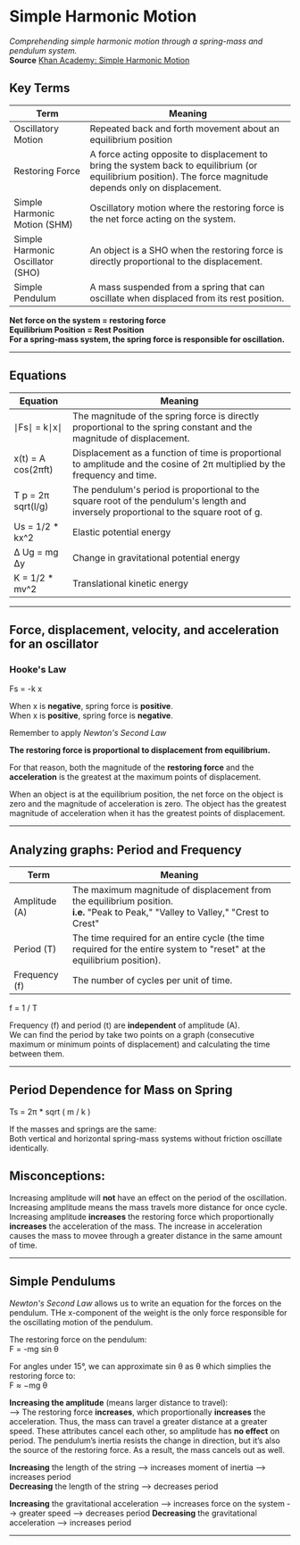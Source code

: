 # Simple Harmonic Motion
*Comprehending simple harmonic motion through a spring-mass and pendulum system.*  
**Source** [Khan Academy: Simple Harmonic Motion](https://www.khanacademy.org/science/ap-physics-1/simple-harmonic-motion-ap)  

## **Key Terms**

| Term | Meaning |
| ---- | ------- |
| Oscillatory Motion | Repeated back and forth movement about an equilibrium position |
| Restoring Force | A force acting opposite to displacement to bring the system back to equilibrium (or equilibrium position). The force magnitude depends only on displacement. |
| Simple Harmonic Motion (SHM) | Oscillatory motion where the restoring force is the net force acting on the system.
| Simple Harmonic Oscillator (SHO) | An object is a SHO when the restoring force is directly proportional to the displacement. |
| Simple Pendulum | A mass suspended from a spring that can oscillate when displaced from its rest position. |

**Net force on the system = restoring force**  
**Equilibrium Position = Rest Position**  
**For a spring-mass system, the spring force is responsible for oscillation.**

---
## **Equations**

| Equation | Meaning |
| -------- | ------- |
| ∣Fs​∣ = k∣x∣ | The magnitude of the spring force is directly proportional to the spring constant and the magnitude of displacement. |
| x(t) = A cos(2πft) | Displacement as a function of time is proportional to amplitude and the cosine of 2π multiplied by the frequency and time. |
| T p = 2π sqrt(l/g) | The pendulum's period is proportional to the square root of the pendulum's length and inversely proportional to the square root of g. |
| Us = 1/2 * kx^2 | Elastic potential energy |
| Δ Ug ​= mg Δy | Change in gravitational potential energy |
| K = 1/2 * mv^2 | Translational kinetic energy |

---

## Force, displacement, velocity, and acceleration for an oscillator

### **Hooke's Law**
Fs = -k x  

When x is **negative**, spring force is **positive**.  
When x is **positive**, spring force is **negative**.


Remember to apply *Newton's Second Law*  

**The restoring force is proportional to displacement from equilibrium.**  

For that reason, both the magnitude of the **restoring force** and the **acceleration** is the greatest at the maximum points of displacement.

When an object is at the equilibrium position, the net force on the object is zero and the magnitude of acceleration is zero.
The object has the greatest magnitude of acceleration when it has the greatest points of displacement.

---

## Analyzing graphs: Period and Frequency

| Term | Meaning | 
| ---- | ------- |
| Amplitude (A) | The maximum magnitude of displacement from the equilibrium position.<br>**i.e.** "Peak to Peak,"  "Valley to Valley," "Crest to Crest" |
| Period (T) | The time required for an entire cycle (the time required for the entire system to "reset" at the equilibrium position). |
| Frequency (f) | The number of cycles per unit of time. |

f = 1 / T

Frequency (f) and period (t) are **independent** of amplitude (A).  
We can find the period by take two points on a graph (consecutive maximum or minimum points of displacement) and calculating the time between them.

---

## **Period Dependence for Mass on Spring**
Ts = 2π * sqrt ( m / k )
  
If the masses and springs are the same:  
Both vertical and horizontal spring-mass systems without friction oscillate identically.
    
## Misconceptions:

Increasing amplitude will **not** have an effect on the period of the oscillation.
Increasing amplitude means the mass travels more distance for once cycle.
Increasing amplitude **increases** the restoring force which proportionally **increases** the acceleration of the mass. The increase in acceleration causes the mass to movee through a greater distance in the same amount of time.

---

## **Simple Pendulums**

*Newton's Second Law* allows us to write an equation for the forces on the pendulum. THe x-component of the weight is the only force responsible for the oscillating motion of the pendulum.  

The restoring force on the pendulum:  
F = -mg sin θ  

For angles under 15°, we can approximate sin θ as θ which simplies the restoring force to:  
F ≈ −mg θ

 **Increasing the amplitude** (means larger distance to travel):      
 -->  The restoring force **increases**, which proportionally **increases** the acceleration. Thus, the mass can travel a greater distance at a greater speed. These attributes cancel each other, so amplitude has **no effect** on period. The pendulum’s inertia resists the change in direction, but it’s also the source of the restoring force. As a result, the mass cancels out as well. 

**Increasing** the length of the string --> increases moment of inertia --> increases period  
**Decreasing** the length of the string --> decreases period  

**Increasing** the gravitational acceleration --> increases force on the system --> greater speed --> decreases period
**Decreasing** the gravitational acceleration --> increases period  

---